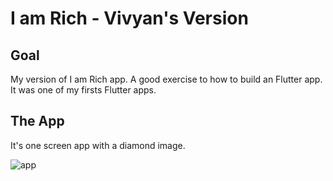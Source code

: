 # I am Rich - Vivyan's Version 

## Goal
My version of I am Rich app. A good exercise to how to build an Flutter app. It was one of my firsts Flutter apps.

## The App
It's one screen app with a diamond image.

![app](app.png)
